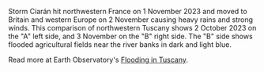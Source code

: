 Storm Ciarán hit northwestern France on 1 November 2023 and moved to Britain and western Europe on 2 November causing heavy rains and strong winds. This comparison of northwestern Tuscany shows 2 October 2023 on the "A" left side, and 3 November on the "B" right side. The "B" side shows flooded agricultural fields near the river banks in dark and light blue.

Read more at Earth Observatory's [Flooding in Tuscany](https://earthobservatory.nasa.gov/images/152051/flooding-in-tuscany).